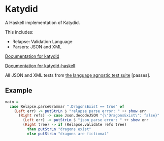 # Katydid

A Haskell implementation of Katydid.

This includes:

  - Relapse: Validation Language 
  - Parsers: JSON and XML

[Documentation for katydid](http://katydid.github.io/)

[Documentation for katydid-haskell](https://katydid.github.io/katydid-haskell/)

All JSON and XML tests from [the language agnostic test suite](https://github.com/katydid/testsuite) [passes].

## Example

```haskell
main = 
  case Relapse.parseGrammar ".DragonsExist == true" of
    (Left err) -> putStrLn $ "relapse parse error: " ++ show err
      (Right refs) -> case Json.decodeJSON "{\"DragonsExist\": false}" of
        (Left err) -> putStrLn $ "json parse error: " ++ show err
        (Right tree) -> if (Relapse.validate refs tree)
          then putStrLn "dragons exist"
          else putStrLn "dragons are fictional"
```